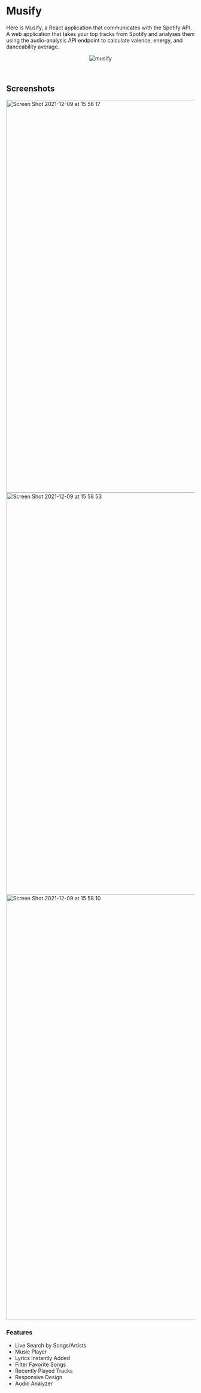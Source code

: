 # Musify
Here is Musify, a React application that communicates with the Spotify API. A web application that takes your top tracks from Spotify and analyses them using the audio-analysis API endpoint to calculate valence, energy, and danceability average.
<br />
<p align="center">
  <img src="https://user-images.githubusercontent.com/46178706/145465270-de3a1465-ef85-46d9-a1d6-ee02646bb8cf.gif" alt="musify" />
</p>
<br />

## Screenshots

<img width="1049" alt="Screen Shot 2021-12-09 at 15 56 17" src="https://user-images.githubusercontent.com/46178706/145475444-a8d966ca-9ba6-4870-941d-165552997594.png">

<img width="1074" alt="Screen Shot 2021-12-09 at 15 58 53" src="https://user-images.githubusercontent.com/46178706/145475451-6040391b-6cec-45e8-9431-743f3297090b.png">

<img width="1138" alt="Screen Shot 2021-12-09 at 15 58 10" src="https://user-images.githubusercontent.com/46178706/145475450-7b324707-63ed-4330-9a93-b73a6de441ad.png">

### Features
- Live Search by Songs/Artists
- Music Player
- Lyrics Instantly Added
- Filter Favorite Songs 
- Recently Played Tracks
- Responsive Design
- Audio Analyzer




